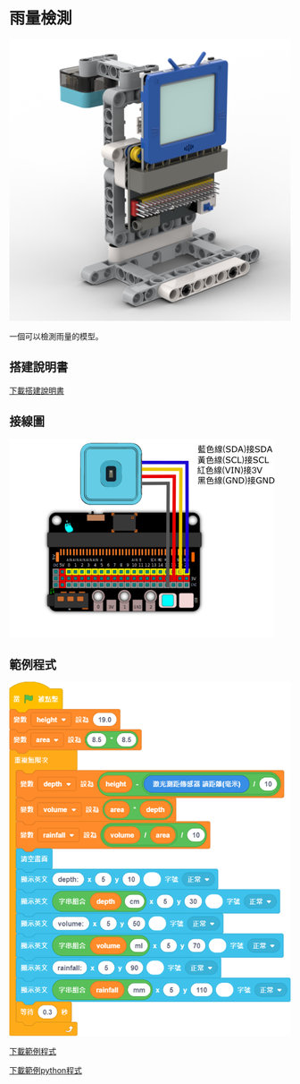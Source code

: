 # 雨量檢測

![](./images/rainfall.png)

一個可以檢測雨量的模型。

## 搭建說明書

[下載搭建說明書](https://github.com/kittenbothk/kittenbothk/raw/master/Kits/weatherstation/instructions/rainfall.pdf)

## 接線圖

![](./images/rainfall_wiring.png)

## 範例程式

![](./images/rainfall_code.png)

[下載範例程式](https://github.com/kittenbothk/kittenbothk/raw/master/Kits/weatherstation/sb3/2_rainfall.sb3)

[下載範例python程式](https://github.com/kittenbothk/kittenbothk/raw/master/Kits/weatherstation/py/2_rainfall.py)